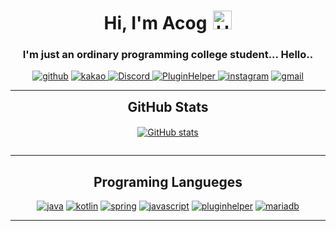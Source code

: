 <ul style="list-style: none;">

</ul>
<div align="center">
<h1>Hi, I'm Acog<img src="https://raw.githubusercontent.com/iampavangandhi/iampavangandhi/master/gifs/Hi.gif" alt="Hi" style="width: 30px;margin-left: 10px;"></h1>

<h3>I'm just an ordinary programming college student... Hello..</h3>

<a href="https://github.com/acogkr" target="_blank"><img src="https://img.shields.io/badge/-Github-black?logo=github&style=flat-square" alt="github"/></a>
<a href="https://qr.kakao.com/talk/.ReiTFSG5aWzUG7AVMWfp3n6Y9g-"><img src="https://img.shields.io/badge/-kakaotalk-white?logo=kakaotalk&style=flat-square" alt="kakao"/>
<a href="https://discordapp.com/users/912599389061652491/"><img src="https://img.shields.io/badge/-Discord-dcfffa?logo=discord&style=flat-square" alt="Discord"/>
<a href="https://github.com/PluginHeleper"><img src="https://img.shields.io/badge/-PluginHelper-FCF9DE?logo=java&logoColor=black&style=flat-square" alt="PluginHelper"/>
<a href="https://www.instagram.com/acog_kr" target="_blank"><img src="https://img.shields.io/badge/-Instagram-pink?logo=instagram&textColor=white&style=flat-square" alt="instagram"/></a>
<a href="mailto:acog.seongmin@gmail.com"><img src="https://img.shields.io/badge/-Gmail-white?logo=gmail&style=flat-square" alt="gmail"/></a><br/>

---

<div align="center">

<h2 style="margin: 5px 10px;">GitHub Stats</h2>
<div style="display: flex; align-items: center; justify-content: center;">

[![GitHub stats](https://github-readme-stats.vercel.app/api?username=acogkr&count_private=true&show_icons=true&hide_border=false)](https://github.com/acogkr)


</div>
</div>

<div align="center">

</div>


------
<div align="center">
<h2>Programing Langueges</h2>

<a href="https://oracle.com/java" target="_blank"><img src="https://img.shields.io/badge/java-white.svg?style=for-the-badge&logo=java&logoColor=ba5139" alt="java"/></a>
<a href="https://kotlinlang.org/" target="_blank"><img src="https://img.shields.io/badge/kotlin-white?logo=kotlin&style=for-the-badge" alt="kotlin"/></a>
<a href="https://spring.io/" target="_blank"><img src="https://img.shields.io/badge/spring.js-white?logo=spring&style=for-the-badge" alt="spring"/></a>
<a href="https://developer.mozilla.org/en-US/docs/Web/JavaScript" target="_blank"><img src="https://img.shields.io/badge/JavaScript-white.svg?style=for-the-badge&logo=javascript&logoColor=#F7DF1E" alt="javascript"/></a>
<a href="https://github.com/PluginHeleper" target="_blank"><img src="https://img.shields.io/badge/-PluginHelper-FCF9DE?logo=java&logoColor=black&hide_border=false&textColor=white&style=flat-square" alt="pluginhelper"/></a>
<a href="https://mariadb.org/" target="_blank"><img src="https://img.shields.io/badge/mariadb-white.svg?style=for-the-badge&logo=mariadb&logoColor=FF2D20" alt="mariadb"/></a>

---
  
